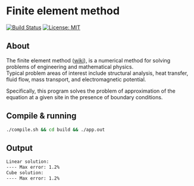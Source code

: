 # Finite element method

[![Build Status](https://travis-ci.com/rugleb/finite-element-method.svg?branch=master)](https://travis-ci.com/rugleb/finite-element-method)
[![License: MIT](https://img.shields.io/badge/License-MIT-yellow.svg)](https://opensource.org/licenses/MIT)

## About

The finite element method ([wiki](https://en.wikipedia.org/wiki/Finite_element_method)), is a numerical method for solving problems of engineering and mathematical physics.  
Typical problem areas of interest include structural analysis, heat transfer, fluid flow, mass transport, and electromagnetic potential.  

Specifically, this program solves the problem of approximation of the equation at a given site in the presence of boundary conditions.

## Compile & running

```bash
./compile.sh && cd build && ./app.out
```

## Output

```bash
Linear solution:
---- Max error: 1.2%
Cube solution:
---- Max error: 1.2%
```
